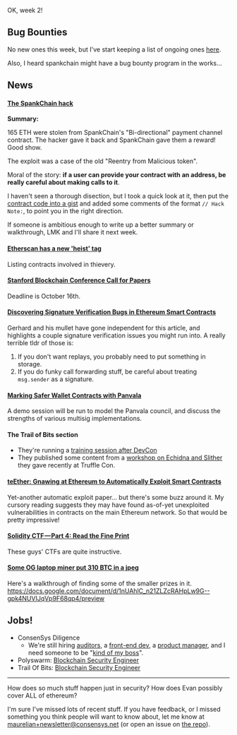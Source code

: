 OK, week 2! 

## Bug Bounties

No new ones this week, but I've start keeping a list of ongoing ones [here](https://consensys.github.io/smart-contract-best-practices/bug_bounty_list/).  

Also, I heard spankchain might have a bug bounty program in the works...

## News

#### [The SpankChain hack](https://medium.com/spankchain/we-got-spanked-what-we-know-so-far-d5ed3a0f38fe)

**Summary:**

165 ETH were stolen from SpankChain's "Bi-directional" payment channel contract. The hacker gave it back and SpankChain gave them a reward! Good show.

The exploit was a case of the old "Reentry from Malicious token". 

Moral of the story: **if a user can provide your contract with an address, be really careful about making calls to it**.

I haven't seen a thorough disection, but I took a quick look at it, then put the [contract code into a gist](https://gist.github.com/maurelian/ab9b4e0c089870a2bc36b47ca5ae3a56) and added some comments of the format `// Hack Note:`, to point you in the right direction. 

If someone is ambitious enough to write up a better summary or walkthrough, LMK and I'll share it next week. 

#### [Etherscan has a new 'heist' tag](https://etherscan.io/accounts?l=Heist)

Listing contracts involved in thievery.

#### [Stanford Blockchain Conference Call for Papers](https://cyber.stanford.edu/sbc19)

Deadline is October 16th.

#### [Discovering Signature Verification Bugs in Ethereum Smart Contracts](https://medium.com/@gerhard.wagner/discovering-signature-verification-bugs-in-ethereum-smart-contracts-424a494c6585)

Gerhard and his mullet have gone independent for this article, and highlights a couple signature verification issues you might run into. A really terrible tldr of those is: 

1. If you don't want replays, you probably need to put something in storage.
2. If you do funky call forwarding stuff, be careful about treating `msg.sender` as a signature.

#### [Marking Safer Wallet Contracts with Panvala](https://medium.com/@Panvala/marking-safer-wallet-contracts-with-panvala-2e2fa15e3e03)

A demo session will be run to model the Panvala council, and discuss the strengths of various multisig implementations.

#### The Trail of Bits section

* They're running a [training session after DevCon](https://twitter.com/japesinator/status/1050456225408790528)
* They published some content from a [workshop on Echidna and Slither]((https://github.com/trailofbits/publications/tree/master/workshops/Automated%20Smart%20Contracts%20Audit%20-%20TruffleCon%202018)) they gave recently at Truffle Con. 

#### [teEther: Gnawing at Ethereum to Automatically Exploit Smart Contracts](https://www.usenix.org/system/files/conference/usenixsecurity18/sec18-krupp.pdf)

Yet-another automatic exploit paper... but there's some buzz around it. My cursory reading suggests they may have found as-of-yet unexploited vulnerabilities in contracts on the main Ethereum network. So that would be pretty impressive!

#### [Solidity CTF — Part 4: Read the Fine Print](https://medium.com/authio/solidity-ctf-part-4-read-the-fine-print-5ad259a5f5bb)

These guys' CTFs are quite instructive. 

#### [Some OG laptop miner put 310 BTC in a jpeg](https://bitcoinchallenge.codes/)

Here's a walkthrough of finding some of the smaller prizes in it.
https://docs.google.com/document/d/1nUAhlC_n21ZLZcRAHpLw9G--gpk4NUVIJqVp9F68qp4/preview

## Jobs!

* ConsenSys Diligence
    * We're still hiring [auditors](https://new.consensys.net/careers/?gh_jid=609611), a [front-end dev](https://new.consensys.net/careers/?gh_jid=1183999), a [product manager](https://new.consensys.net/careers/?gh_jid=1127271), and I need someone to be "[kind of my boss](https://new.consensys.net/careers/?gh_jid=609611)".
* Polyswarm: [Blockchain Security Engineer](https://hire.withgoogle.com/public/jobs/polyswarmio/view/P_AAAAAAEAAADBzSJqXkeZZf)
* Trail Of Bits: [Blockchain Security Engineer](https://jobs.lever.co/trailofbits/df37aed7-78af-486b-aa3b-e364da725738)

----

How does so much stuff happen just in security? How does Evan possibly cover ALL of ethereum? 

I'm sure I've missed lots of recent stuff. If you have feedback, or I missed something you think people will want to know about, let me know at maurelian+newsletter@consensys.net (or open an issue on [the repo]( https://github.com/maurelian/Newsletter/)).


